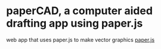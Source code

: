 # paperCAD, a computer aided drafting app using paper.js

web app that uses paper.js to make vector graphics
[paper.js](https://paperjs.org)
